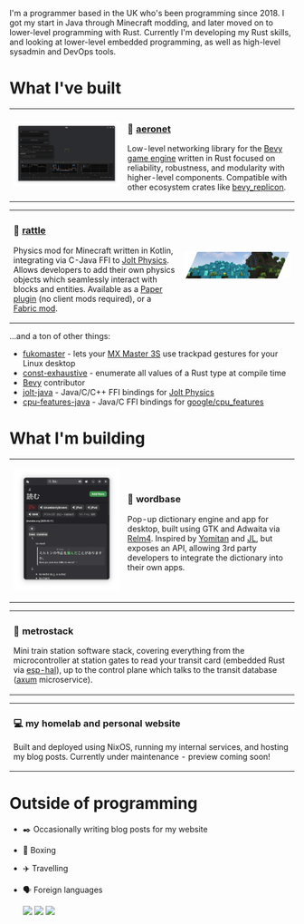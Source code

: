 I'm a programmer based in the UK who's been programming since 2018. I got my start in Java through Minecraft modding, and later moved on to lower-level programming with Rust. Currently I'm developing my Rust skills, and looking at lower-level embedded programming, as well as high-level sysadmin and DevOps tools.

# What I've built

<table>
<tr>
<td width="40%">

![Bevy app using aeronet with debug graphs shown](./static/aeronet.png)

</td>
<td>

### 🔌 [aeronet](https://github.com/aecsocket/aeronet)

Low-level networking library for the [Bevy game engine](https://github.com/bevyengine/bevy) written in Rust focused on reliability, robustness, and modularity with higher-level components. Compatible with other ecosystem crates like [bevy_replicon](https://github.com/projectharmonia/bevy_replicon).

</td>
</tr>
</table>

<table>
<tr>
<td>

### 🧲 [rattle](https://github.com/aecsocket/rattle)

Physics mod for Minecraft written in Kotlin, integrating via C-Java FFI to [Jolt Physics](https://github.com/jrouwe/joltphysics). Allows developers to add their own physics objects which seamlessly interact with blocks and entities. Available as a [Paper plugin](https://papermc.io/) (no client mods required), or a [Fabric mod](https://fabricmc.net/).

</td>
<td width="40%">

![Physics boxes in a Minecraft world](./static/rattle.png)

</td>
</tr>
</table>

...and a ton of other things:

- [fukomaster](https://github.com/aecsocket/fukomaster) - lets your [MX Master 3S](https://www.logitech.com/en-us/shop/p/mx-master-3s.910-006556) use trackpad gestures for your Linux desktop
- [const-exhaustive](https://github.com/aecsocket/const-exhaustive) - enumerate all values of a Rust type at compile time
- [Bevy](https://github.com/bevyengine/bevy/) contributor
- [jolt-java](https://github.com/aecsocket/jolt-java) - Java/C/C++ FFI bindings for [Jolt Physics](https://github.com/jrouwe/joltphysics)
- [cpu-features-java](https://github.com/aecsocket/cpu-features-java) - Java/C FFI bindings for [google/cpu_features](https://github.com/google/cpu_features)

# What I'm building

<table>
<tr>
<td width="40%">

![Wordbase app displaying dictionary results for the word "読む"](./static/wordbase.png)

</td>
<td>

### 📖 wordbase

Pop-up dictionary engine and app for desktop, built using GTK and Adwaita via [Relm4](https://relm4.org/). Inspired by [Yomitan](https://github.com/yomidevs/yomitan/) and [JL](https://github.com/rampaa/jl), but exposes an API, allowing 3rd party developers to integrate the dictionary into their own apps.

</td>
</tr>
</table>

<table>
<tr>
<td>

### 🚅 metrostack

Mini train station software stack, covering everything from the microcontroller at station gates to read your transit card (embedded Rust via [esp-hal](https://github.com/esp-rs/esp-hal)), up to the control plane which talks to the transit database ([axum](https://docs.rs/axum/latest/axum/) microservice).

</td>
</tr>
</table>

<table>
<tr>
<td>

### 💻 my homelab and personal website

Built and deployed using NixOS, running my internal services, and hosting my blog posts. Currently under maintenance - preview coming soon!

</td>
</tr>
</table>

# Outside of programming

- ✒️ Occasionally writing blog posts for my website
- 🥊 Boxing
- ✈️ Travelling
- 🗣️ Foreign languages 

  <img src="https://hatscripts.github.io/circle-flags/flags/jp.svg" width="24"> <img src="https://hatscripts.github.io/circle-flags/flags/gr.svg" width="24"> <img src="https://hatscripts.github.io/circle-flags/flags/de.svg" width="24">
